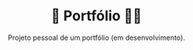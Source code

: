 <h1 align="center"> 🚧 Portfólio 👷‍♂️ </h1>
<p align="center">Projeto pessoal de um portfólio (em desenvolvimento).</p>
